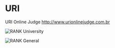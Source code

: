 URI
===

URI Online Judge
http://www.urionlinejudge.com.br


![RANK University](https://raw.github.com/humbertodias/trainning/uri/master/uri_rank_senac.png)

![RANK General](https://raw.github.com/humbertodias/trainning/uri/master/uri_rank_all.png)